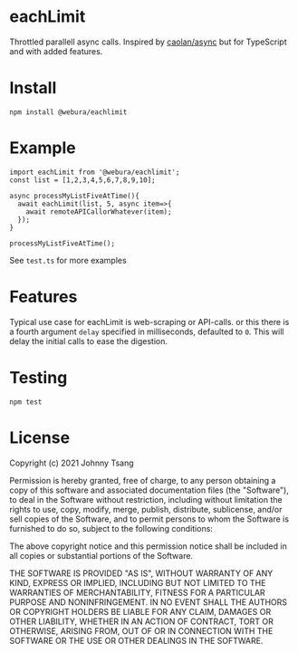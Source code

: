 # eachLimit
Throttled parallell async calls.
Inspired by [caolan/async](https://caolan.github.io/async/v3/docs.html#eachLimit) but for TypeScript and with added features.

# Install
`npm install @webura/eachlimit`
# Example

    import eachLimit from '@webura/eachlimit';
    const list = [1,2,3,4,5,6,7,8,9,10];

    async processMyListFiveAtTime(){
      await eachLimit(list, 5, async item=>{
        await remoteAPICallorWhatever(item);
      });
    }

    processMyListFiveAtTime();

See `test.ts` for more examples

# Features
Typical use case for eachLimit is web-scraping or API-calls. 
or this there is a fourth argument `delay` specified in milliseconds, defaulted to `0`.
This will delay the initial calls to ease the digestion.


# Testing
`npm test`

# License
Copyright (c) 2021 Johnny Tsang

Permission is hereby granted, free of charge, to any person obtaining a copy
of this software and associated documentation files (the "Software"), to deal
in the Software without restriction, including without limitation the rights
to use, copy, modify, merge, publish, distribute, sublicense, and/or sell
copies of the Software, and to permit persons to whom the Software is
furnished to do so, subject to the following conditions:

The above copyright notice and this permission notice shall be included in
all copies or substantial portions of the Software.

THE SOFTWARE IS PROVIDED "AS IS", WITHOUT WARRANTY OF ANY KIND, EXPRESS OR
IMPLIED, INCLUDING BUT NOT LIMITED TO THE WARRANTIES OF MERCHANTABILITY,
FITNESS FOR A PARTICULAR PURPOSE AND NONINFRINGEMENT. IN NO EVENT SHALL THE
AUTHORS OR COPYRIGHT HOLDERS BE LIABLE FOR ANY CLAIM, DAMAGES OR OTHER
LIABILITY, WHETHER IN AN ACTION OF CONTRACT, TORT OR OTHERWISE, ARISING FROM,
OUT OF OR IN CONNECTION WITH THE SOFTWARE OR THE USE OR OTHER DEALINGS IN
THE SOFTWARE.